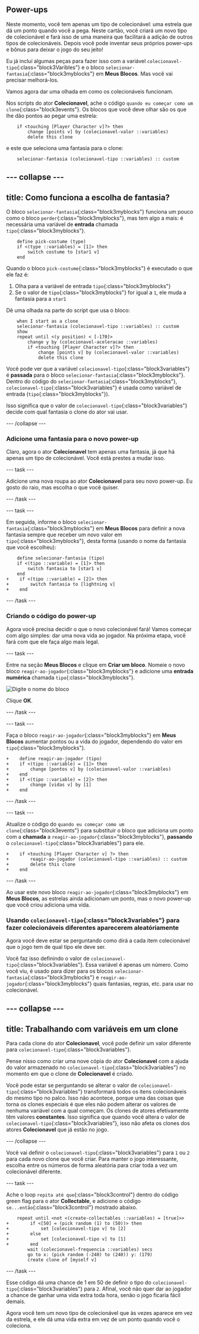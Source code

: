 ## Power-ups

Neste momento, você tem apenas um tipo de colecionável: uma estrela que dá um ponto quando você a pega. Neste cartão, você criará um novo tipo de colecionável e fará isso de uma maneira que facilitará a adição de outros tipos de colecionáveis. Depois você pode inventar seus próprios power-ups e bônus para deixar o jogo do seu jeito!

Eu já incluí algumas peças para fazer isso com a variável `colecionavel-tipo`{:class="block3Varibles"} e o bloco `selecionar-fantasia`{:class="block3myblocks"} em **Meus Blocos**. Mas você vai precisar melhorá-los.

Vamos agora dar uma olhada em como os colecionáveis funcionam.

Nos scripts do ator **Colecionavel**, ache o código `quando eu começar como um clone`{:class="block3events"}. Os blocos que você deve olhar são os que lhe dão pontos ao pegar uma estrela:

```blocks3
    if <touching [Player Character v]?> then
        change [points v] by (colecionavel-valor ::variables)
        delete this clone
```

e este que seleciona uma fantasia para o clone:

```blocks3
    selecionar-fantasia (colecionavel-tipo ::variables) :: custom
```

## \--- collapse \---

## title: Como funciona a escolha de fantasia?

O bloco `selecionar-fantasia`{:class="block3myblocks"} funciona um pouco como o bloco `perder`{:class="block3myblocks"}, mas tem algo a mais: é necessária uma variável de **entrada** chamada `tipo`{:class="block3myblocks"}.

```blocks3
    define pick-costume (type)
    if <(type ::variables) = [1]> then
        switch costume to [star1 v]
    end
```

Quando o bloco `pick-costume`{:class="block3myblocks"} é executado o que ele faz é:

1. Olha para a variável de entrada `tipo`{:class="block3myblocks"}
2. Se o valor de `tipo`{:class="block3myblocks"} for igual a `1`, ele muda a fantasia para a `star1`

Dê uma olhada na parte do script que usa o bloco:

```blocks3
    when I start as a clone
    selecionar-fantasia (colecionavel-tipo ::variables) :: custom
    show
    repeat until <(y position) < [-170]>
        change y by (colecionavel-aceleracao ::variables)
        if <touching [Player Character v]?> then
            change [points v] by (colecionavel-valor ::variables)
            delete this clone
```

Você pode ver que a variável `colecionavel-tipo`{:class="block3variables"} é **passada** para o bloco `selecionar-fantasia`{:class="block3myblocks"}. Dentro do código do `selecionar-fantasia`{:class="block3myblocks"}, `colecionavel-tipo`{:class="block3variables"} é usada como variável de entrada (`tipo`{:class="block3myblocks"}).

Isso significa que o valor de `colecionavel-tipo`{:class="block3variables"} decide com qual fantasia o clone do ator vai usar.

\--- /collapse \---

### Adicione uma fantasia para o novo power-up

Claro, agora o ator **Colecionavel** tem apenas uma fantasia, já que há apenas um tipo de colecionável. Você está prestes a mudar isso.

\--- task \---

Adicione uma nova roupa ao ator **Colecionavel** para seu novo power-up. Eu gosto do raio, mas escolha o que você quiser.

\--- /task \---

\--- task \---

Em seguida, informe o bloco `selecionar-fantasia`{:class="block3myblocks"} em **Meus Blocos** para definir a nova fantasia sempre que receber um novo valor em `tipo`{:class="block3myblocks"}, desta forma \(usando o nome da fantasia que você escolheu\):

```blocks3
    define selecionar-fantasia (tipo)
    if <(tipo ::variable) = [1]> then
        switch fantasia to [star1 v]
    end
+    if <(tipo ::variable) = [2]> then
+        switch fantasia to [lightning v]
+    end
```

\--- /task \---

### Criando o código do power-up

Agora você precisa decidir o que o novo colecionável fará! Vamos começar com algo simples: dar uma nova vida ao jogador. Na próxima etapa, você fará com que ele faça algo mais legal.

\--- task \---

Entre na seção **Meus Blocos** e clique em **Criar um bloco**. Nomeie o novo bloco `reagir-ao-jogador`{:class="block3myblocks"} e adicione uma **entrada numérica** chamada `tipo`{:class="block3myblocks"}.

![Digite o nome do bloco](images/powerupMakeName.png)

Clique **OK**.

\--- /task \---

\--- task \---

Faça o bloco `reagir-ao-jogador`{:class="block3myblocks"} em **Meus Blocos** aumentar pontos ou a vida do jogador, dependendo do valor em `tipo`{:class="block3myblocks"}.

```blocks3
+    define reagir-ao-jogador (tipo)
+    if <(tipo ::variable) = [1]> then
+        change [pontos v] by (colecionavel-valor ::variables)
+    end
+    if <(tipo ::variable) = [2]> then
+        change [vidas v] by [1]
+    end
```

\--- /task \---

\--- task \---

Atualize o código do `quando eu começar como um clone`{:class="block3events"} para substituir o bloco que adiciona um ponto com a **chamada** a `reagir-ao-jogador`{:class="block3myblocks"}, **passando** o `colecionavel-tipo`{:class="block3variables"} para ele.

```blocks3
+    if <touching [Player Character v] ?> then
+        reagir-ao-jogador (colecionavel-tipo ::variables) :: custom
+        delete this clone
+    end
```

\--- /task \---

Ao usar este novo bloco `reagir-ao-jogador`{:class="block3myblocks"} em **Meus Blocos**, as estrelas ainda adicionam um ponto, mas o novo power-up que você criou adiciona uma vida.

### Usando `colecionavel-tipo`{:class="block3variables"} para fazer colecionáveis diferentes aparecerem aleatóriamente

Agora você deve estar se perguntando como dirá a cada item colecionável que o jogo tem de qual tipo ele deve ser.

Você faz isso definindo o valor de `colecionavel-tipo`{:class="block3variables"}. Essa variável é apenas um número. Como você viu, é usado para dizer para os blocos `selecionar-fantasia`{:class="block3myblocks"} e `reagir-ao-jogador`{:class="block3myblocks"} quais fantasias, regras, etc. para usar no colecionável.

## \--- collapse \---

## title: Trabalhando com variáveis em um clone

Para cada clone do ator **Colecionavel**, você pode definir um valor diferente para `colecionavel-tipo`{:class="block3variables"}.

Pense nisso como criar uma nove cópia do ator **Colecionavel** com a ajuda do valor armazenado no `colecionavel-tipo`{:class="block3variables"} no momento em que o clone de **Colecionavel** é criado.

Você pode estar se perguntando se alterar o valor de `colecionavel-tipo`{:class="block3variables"} transformará todos os itens colecionáveis do mesmo tipo no palco. Isso não acontece, porque uma das coisas que torna os clones especiais é que eles não podem alterar os valores de nenhuma variável com a qual começam. Os clones de atores efetivamente têm valores **constantes**. Isso significa que quando você altera o valor de `colecionavel-tipo`{:class="block3variables"}, isso não afeta os clones dos atores **Colecionavel** que já estão no jogo.

\--- /collapse \---

Você vai definir o `colecionavel-tipo`{:class="block3variables"} para `1` ou `2` para cada novo clone que você criar. Para manter o jogo interessante, escolha entre os números de forma aleatória para criar toda a vez um colecionável diferente.

\--- task \---

Ache o loop `repita até que`{:class="block3control"} dentro do código green flag para o ator **Collectable**, e adicione o código `se...então`{:class="block3control"} mostrado abaixo.

```blocks3
    repeat until <not <(create-collectables ::variables) = [true]>>
+        if <[50] = (pick random (1) to (50))> then
+            set [colecionavel-tipo v] to [2]
+        else
+            set [colecionavel-tipo v] to [1]
+        end
        wait (colecionavel-frequencia ::variables) secs
        go to x: (pick random (-240) to (240)) y: (179)
        create clone of [myself v]
```

\--- /task \---

Esse código dá uma chance de 1 em 50 de definir o tipo do `colecionavel-tipo`{:class="block3variables"} para `2`. Afinal, você não quer dar ao jogador a chance de ganhar uma vida extra toda hora, senão o jogo ficaria fácil demais.

Agora você tem um novo tipo de colecionável que às vezes aparece em vez da estrela, e ele dá uma vida extra em vez de um ponto quando você o coleciona.
